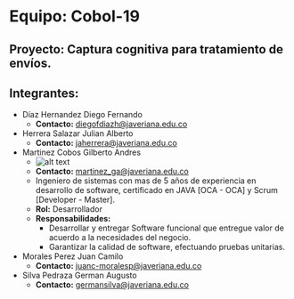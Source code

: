 # Equipo: Cobol-19

## Proyecto: Captura cognitiva para tratamiento de envíos.

## Integrantes:

* Díaz Hernandez Diego Fernando
    - **Contacto:** diegofdiazh@javeriana.edu.co
* Herrera Salazar Julian Alberto
    - **Contacto:** jaherrera@javeriana.edu.co
* Martinez Cobos Gilberto Andres
    - ![alt text](https://avatars3.githubusercontent.com/u/57421413?s=400&u=d572ad55365f1f3df2472ad430e6cd3761675bca&v=4)
    - **Contacto:** martinez_ga@javeriana.edu.co
    - Ingeniero de sistemas con mas de 5 años de experiencia en desarrollo de software, certificado en JAVA [OCA -  OCA] y Scrum [Developer - Master].
    - **Rol:** Desarrollador
    - **Responsabilidades:**
        - Desarrollar y entregar Software funcional que entregue valor de acuerdo a la necesidades del negocio.
        - Garantizar la calidad de software, efectuando pruebas unitarias.
* Morales Perez Juan Camilo
    - **Contacto:** juanc-moralesp@javeriana.edu.co
* Silva Pedraza German Augusto
    - **Contacto:** germansilva@javeriana.edu.co
